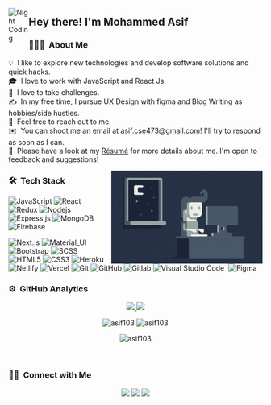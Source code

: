 

<img alt="Night Coding" src="./assets/Hand%20Wave.gif" width='40' align="left"/><h2>Hey there! I'm Mohammed Asif</h2>

<!-- ## 👋 &nbsp;Hey there! I'm Mohammed Asif -->

### 👨🏻‍💻 &nbsp;About Me

💡 &nbsp;I like to explore new technologies and develop software solutions and quick hacks.\
🎓 &nbsp;I love to work with JavaScript and React Js.\
🌱 &nbsp;I love to take challenges.\
✍️ &nbsp;In my free time, I pursue UX Design with figma and Blog Writing as hobbies/side hustles.\
💬 &nbsp;Feel free to reach out to me.\
✉️ &nbsp;You can shoot me an email at asif.cse473@gmail.com! I'll try to respond as soon as I can.\
📄 &nbsp;Please have a look at my [Résumé](https://drive.google.com/file/d/1MxgVSRy9Zz8I2BU1exFuwoXhi-LPaHNs/view?usp=sharing) for more details about me. I'm open to feedback and suggestions!

<img alt="Night Coding" src="https://raw.githubusercontent.com/AVS1508/AVS1508/master/assets/Night-Coding.gif" align="right"/>

### 🛠 &nbsp;Tech Stack

![JavaScript](https://img.shields.io/badge/-JavaScript-black?style=flat-square&logo=javascript)
![React](https://img.shields.io/badge/-React-black?style=flat-square&logo=react)
![Redux](https://img.shields.io/badge/-Redux-black?style=flat-square&logo=Redux)
![Nodejs](https://img.shields.io/badge/-Nodejs-black?style=flat-square&logo=Node.js)
![Express.js](https://img.shields.io/badge/-Express-black?style=flat-square&logo=expressjs)
![MongoDB](https://img.shields.io/badge/-MongoDB-black?style=flat-square&logo=mongodb)
![Firebase](https://img.shields.io/badge/-Firebase-black?style=flat-square&logo=Firebase)
<!-- ![Meteor](https://img.shields.io/badge/-Meteor-black?style=flat-square&logo=Meteor) -->
![Next.js](https://img.shields.io/badge/-Next-black?style=flat-square&logo=Next.js)
![Material_UI](https://img.shields.io/badge/-Material_UI-black?style=flat-square&logo=material-ui)
![Bootstrap](https://img.shields.io/badge/-Bootstrap-black?style=flat-square&logo=bootstrap)
![SCSS](https://img.shields.io/badge/-SCSS-black?style=flat-square&logo=SASS)
![HTML5](https://img.shields.io/badge/-HTML5-black?style=flat-square&logo=html5&logoColor=white)
![CSS3](https://img.shields.io/badge/-CSS3-black?style=flat-square&logo=css3)
![Heroku](https://img.shields.io/badge/-Heroku-black?style=flat-square&logo=heroku)
![Netlify](https://img.shields.io/badge/-Netlify-black?style=flat-square&logo=netlify)
![Vercel](https://img.shields.io/badge/-Vercel-black?style=flat-square&logo=vercel)
![Git](https://img.shields.io/badge/-Git-black?style=flat-square&logo=git)
![GitHub](https://img.shields.io/badge/-GitHub-black?style=flat-square&logo=github)
![Gitlab](https://img.shields.io/badge/-Gitlab-black?style=flat-square&logo=gitlab)
![Visual Studio Code](https://img.shields.io/badge/-Visual%20Studio%20Code-05122A?style=flat&logo=visual-studio-code&logoColor=007ACC)&nbsp;
![Figma](https://img.shields.io/badge/-figma-05122A?style=flat&logo=figma)&nbsp;
### ⚙️ &nbsp;GitHub Analytics

<p align="center">
<a href="https://github.com/AVS1508">
  <img height="180em" src="https://github-readme-stats-eight-theta.vercel.app/api?username=asif103&show_icons=true&theme=algolia&include_all_commits=true&count_private=true"/>
  <img height="180em" src="https://github-readme-stats-eight-theta.vercel.app/api/top-langs/?username=asif103&layout=compact&langs_count=8&theme=algolia"/>
</a>
</p>
<p align="center"> <img src="https://github-readme-stats.vercel.app/api?username=asif103&show_icons=true&hide_border=true&theme=tokyonight" alt="asif103" />  <img src="https://github-readme-streak-stats.herokuapp.com/?user=asif103&hide_border=true&theme=tokyonight" alt="asif103" /> </p>
<p align="center"> <img src="https://activity-graph.herokuapp.com/graph?username=asif103&bg_color=1F222E&color=F8D866&line=F85D7F&point=FFFFFF&hide_border=false" alt="asif103" /> </p>
<br>

### 🤝🏻 &nbsp;Connect with Me

<p align="center">
<a href="https://linkedin.com/in/asif473"><img src="https://img.shields.io/badge/-Mohammed%20Asif-0077B5?style=flat&logo=Linkedin&logoColor=white"/></a>
<a href="mailto:asif.cse473@gmail.com"><img src="https://img.shields.io/badge/-asif.cse473@hmail.com-D14836?style=flat&logo=Gmail&logoColor=white"/></a>
<a href="https://facebook.com/asif473"><img src="https://img.shields.io/badge/-@asif473-1877F2?style=flat&logo=Facebook&logoColor=white"/></a>
</p>
